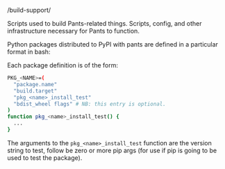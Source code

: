 /build-support/

Scripts used to build Pants-related things. Scripts, config, and other infrastructure necessary
for Pants to function.

Python packages distributed to PyPI with pants are defined in a particular format in
bash:

Each package definition is of the form:

```bash
PKG_<NAME>=(
  "package.name"
  "build.target"
  "pkg_<name>_install_test"
  "bdist_wheel flags" # NB: this entry is optional.
)
function pkg_<name>_install_test() {
  ...
}
```

The arguments to the `pkg_<name>_install_test` function are the version string to test,
follow be zero or more pip args (for use if pip is going to be used to test the package).
